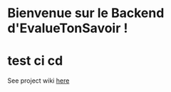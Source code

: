 # Bienvenue sur le Backend d'EvalueTonSavoir ! 
# test ci cd

See project wiki [here](https://github.com/louis-antoine-etsmtl/EvalueTonSavoir/wiki)